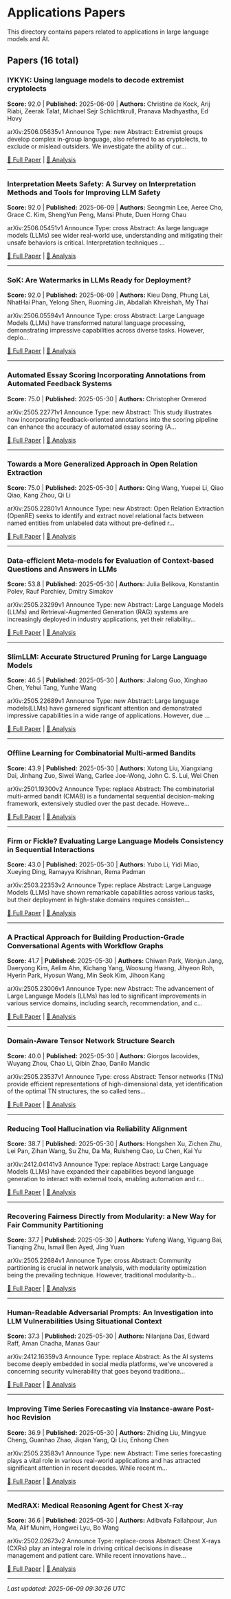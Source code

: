# Applications Papers

This directory contains papers related to applications in large language models and AI.

## Papers (16 total)

### IYKYK: Using language models to decode extremist cryptolects

**Score:** 92.0 | **Published:** 2025-06-09 | **Authors:** Christine de Kock, Arij Riabi, Zeerak Talat, Michael Sejr Schlichtkrull, Pranava Madhyastha, Ed Hovy

arXiv:2506.05635v1 Announce Type: new 
Abstract: Extremist groups develop complex in-group language, also referred to as cryptolects, to exclude or mislead outsiders. We investigate the ability of cur...

[📄 Full Paper](https://arxiv.org/abs/2506.05635) | [📝 Analysis](49c3b8641fe8ce9726c68b4b009e3256.md)

---

### Interpretation Meets Safety: A Survey on Interpretation Methods and Tools for Improving LLM Safety

**Score:** 92.0 | **Published:** 2025-06-09 | **Authors:** Seongmin Lee, Aeree Cho, Grace C. Kim, ShengYun Peng, Mansi Phute, Duen Horng Chau

arXiv:2506.05451v1 Announce Type: cross 
Abstract: As large language models (LLMs) see wider real-world use, understanding and mitigating their unsafe behaviors is critical. Interpretation techniques ...

[📄 Full Paper](https://arxiv.org/abs/2506.05451) | [📝 Analysis](e8a3ec4db5d9911b8dc3d921e358751f.md)

---

### SoK: Are Watermarks in LLMs Ready for Deployment?

**Score:** 92.0 | **Published:** 2025-06-09 | **Authors:** Kieu Dang, Phung Lai, NhatHai Phan, Yelong Shen, Ruoming Jin, Abdallah Khreishah, My Thai

arXiv:2506.05594v1 Announce Type: cross 
Abstract: Large Language Models (LLMs) have transformed natural language processing, demonstrating impressive capabilities across diverse tasks. However, deplo...

[📄 Full Paper](https://arxiv.org/abs/2506.05594) | [📝 Analysis](029ddca3177fee1865629c476f69f43a.md)

---

### Automated Essay Scoring Incorporating Annotations from Automated Feedback Systems

**Score:** 75.0 | **Published:** 2025-05-30 | **Authors:** Christopher Ormerod

arXiv:2505.22771v1 Announce Type: new 
Abstract: This study illustrates how incorporating feedback-oriented annotations into the scoring pipeline can enhance the accuracy of automated essay scoring (A...

[📄 Full Paper](https://arxiv.org/abs/2505.22771) | [📝 Analysis](1d97e0242cd43b7d43ec31379fa3ce89.md)

---

### Towards a More Generalized Approach in Open Relation Extraction

**Score:** 75.0 | **Published:** 2025-05-30 | **Authors:** Qing Wang, Yuepei Li, Qiao Qiao, Kang Zhou, Qi Li

arXiv:2505.22801v1 Announce Type: new 
Abstract: Open Relation Extraction (OpenRE) seeks to identify and extract novel relational facts between named entities from unlabeled data without pre-defined r...

[📄 Full Paper](https://arxiv.org/abs/2505.22801) | [📝 Analysis](b702bce377bd40a6577bf64dd1b7e482.md)

---

### Data-efficient Meta-models for Evaluation of Context-based Questions and Answers in LLMs

**Score:** 53.8 | **Published:** 2025-05-30 | **Authors:** Julia Belikova, Konstantin Polev, Rauf Parchiev, Dmitry Simakov

arXiv:2505.23299v1 Announce Type: new 
Abstract: Large Language Models (LLMs) and Retrieval-Augmented Generation (RAG) systems are increasingly deployed in industry applications, yet their reliability...

[📄 Full Paper](https://arxiv.org/abs/2505.23299) | [📝 Analysis](c88e5b0cff0ff9ed803f286594783a99.md)

---

### SlimLLM: Accurate Structured Pruning for Large Language Models

**Score:** 46.5 | **Published:** 2025-05-30 | **Authors:** Jialong Guo, Xinghao Chen, Yehui Tang, Yunhe Wang

arXiv:2505.22689v1 Announce Type: new 
Abstract: Large language models(LLMs) have garnered significant attention and demonstrated impressive capabilities in a wide range of applications. However, due ...

[📄 Full Paper](https://arxiv.org/abs/2505.22689) | [📝 Analysis](b88bca68a1cf443b1e30b455da638114.md)

---

### Offline Learning for Combinatorial Multi-armed Bandits

**Score:** 43.9 | **Published:** 2025-05-30 | **Authors:** Xutong Liu, Xiangxiang Dai, Jinhang Zuo, Siwei Wang, Carlee Joe-Wong, John C. S. Lui, Wei Chen

arXiv:2501.19300v2 Announce Type: replace 
Abstract: The combinatorial multi-armed bandit (CMAB) is a fundamental sequential decision-making framework, extensively studied over the past decade. Howeve...

[📄 Full Paper](https://arxiv.org/abs/2501.19300) | [📝 Analysis](c102fcd6d3acf1160a967ea43d2f0a06.md)

---

### Firm or Fickle? Evaluating Large Language Models Consistency in Sequential Interactions

**Score:** 43.0 | **Published:** 2025-05-30 | **Authors:** Yubo Li, Yidi Miao, Xueying Ding, Ramayya Krishnan, Rema Padman

arXiv:2503.22353v2 Announce Type: replace 
Abstract: Large Language Models (LLMs) have shown remarkable capabilities across various tasks, but their deployment in high-stake domains requires consisten...

[📄 Full Paper](https://arxiv.org/abs/2503.22353) | [📝 Analysis](e5db119640754cb2ec64db833b93c795.md)

---

### A Practical Approach for Building Production-Grade Conversational Agents with Workflow Graphs

**Score:** 41.7 | **Published:** 2025-05-30 | **Authors:** Chiwan Park, Wonjun Jang, Daeryong Kim, Aelim Ahn, Kichang Yang, Woosung Hwang, Jihyeon Roh, Hyerin Park, Hyosun Wang, Min Seok Kim, Jihoon Kang

arXiv:2505.23006v1 Announce Type: new 
Abstract: The advancement of Large Language Models (LLMs) has led to significant improvements in various service domains, including search, recommendation, and c...

[📄 Full Paper](https://arxiv.org/abs/2505.23006) | [📝 Analysis](cfee485585384ea65bc8e555cba8942c.md)

---

### Domain-Aware Tensor Network Structure Search

**Score:** 40.0 | **Published:** 2025-05-30 | **Authors:** Giorgos Iacovides, Wuyang Zhou, Chao Li, Qibin Zhao, Danilo Mandic

arXiv:2505.23537v1 Announce Type: cross 
Abstract: Tensor networks (TNs) provide efficient representations of high-dimensional data, yet identification of the optimal TN structures, the so called tens...

[📄 Full Paper](https://arxiv.org/abs/2505.23537) | [📝 Analysis](3978d513cb8adbbae8e24e598975a290.md)

---

### Reducing Tool Hallucination via Reliability Alignment

**Score:** 38.7 | **Published:** 2025-05-30 | **Authors:** Hongshen Xu, Zichen Zhu, Lei Pan, Zihan Wang, Su Zhu, Da Ma, Ruisheng Cao, Lu Chen, Kai Yu

arXiv:2412.04141v3 Announce Type: replace 
Abstract: Large Language Models (LLMs) have expanded their capabilities beyond language generation to interact with external tools, enabling automation and r...

[📄 Full Paper](https://arxiv.org/abs/2412.04141) | [📝 Analysis](ba02c711f094188c5dd259056c6567c9.md)

---

### Recovering Fairness Directly from Modularity: a New Way for Fair Community Partitioning

**Score:** 37.7 | **Published:** 2025-05-30 | **Authors:** Yufeng Wang, Yiguang Bai, Tianqing Zhu, Ismail Ben Ayed, Jing Yuan

arXiv:2505.22684v1 Announce Type: cross 
Abstract: Community partitioning is crucial in network analysis, with modularity optimization being the prevailing technique. However, traditional modularity-b...

[📄 Full Paper](https://arxiv.org/abs/2505.22684) | [📝 Analysis](b91f30ba16569be32399f61f8792d91e.md)

---

### Human-Readable Adversarial Prompts: An Investigation into LLM Vulnerabilities Using Situational Context

**Score:** 37.3 | **Published:** 2025-05-30 | **Authors:** Nilanjana Das, Edward Raff, Aman Chadha, Manas Gaur

arXiv:2412.16359v3 Announce Type: replace 
Abstract: As the AI systems become deeply embedded in social media platforms, we've uncovered a concerning security vulnerability that goes beyond traditiona...

[📄 Full Paper](https://arxiv.org/abs/2412.16359) | [📝 Analysis](88f05b46407aac3eb5417e4fc662bd28.md)

---

### Improving Time Series Forecasting via Instance-aware Post-hoc Revision

**Score:** 36.9 | **Published:** 2025-05-30 | **Authors:** Zhiding Liu, Mingyue Cheng, Guanhao Zhao, Jiqian Yang, Qi Liu, Enhong Chen

arXiv:2505.23583v1 Announce Type: new 
Abstract: Time series forecasting plays a vital role in various real-world applications and has attracted significant attention in recent decades. While recent m...

[📄 Full Paper](https://arxiv.org/abs/2505.23583) | [📝 Analysis](b666dbd2a9712e43666b415c3a10de5d.md)

---

### MedRAX: Medical Reasoning Agent for Chest X-ray

**Score:** 36.6 | **Published:** 2025-05-30 | **Authors:** Adibvafa Fallahpour, Jun Ma, Alif Munim, Hongwei Lyu, Bo Wang

arXiv:2502.02673v2 Announce Type: replace-cross 
Abstract: Chest X-rays (CXRs) play an integral role in driving critical decisions in disease management and patient care. While recent innovations have...

[📄 Full Paper](https://arxiv.org/abs/2502.02673) | [📝 Analysis](6dd963be5887714929773f696df6273d.md)

---


*Last updated: 2025-06-09 09:30:26 UTC*
